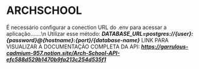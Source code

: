 # ARCHSCHOOL
É necessário configurar a conection URL do .env para acessar a aplicação.......\n
Utilizar esse método: ***DATABASE_URL=postgres://{user}:{password}@{hostname}:{port}/{database-name}***
LINK PARA VISUALIZAR A DOCUMENTAÇÃO COMPLETA DA API: ***https://garrulous-cadmium-957.notion.site/Arch-School-API-efc588d529b1470b9fa213c254d535f1***
